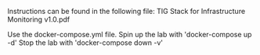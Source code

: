 Instructions can be found in the following file: TIG Stack for Infrastructure Monitoring v1.0.pdf

Use the docker-compose.yml file. Spin up the lab with 'docker-compose up -d'
Stop the lab with 'docker-compose down -v'
